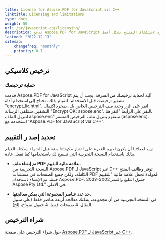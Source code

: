 ```yaml
---
title: License for Aspose.PDF for JavaScript via C++
linktitle: Licensing and limitations
type: docs
weight: 50
url: /ar/javascript-cpp/licensing/
description: تدعو Aspose.PDF for JavaScript عملائها للحصول على ترخيص كلاسيكي وترخيص محسوب. وكذلك استخدام ترخيص محدود لاستكشاف المنتج بشكل أفضل.
lastmod: "2022-12-13"
sitemap:
    changefreq: "monthly"
    priority: 0.7
---
```

## ترخيص كلاسيكي

### حماية ترخيصك

قدمت Aspose.PDF for JavaScript آلية لحماية ترخيصك من السرقة. يجب أن يتم تشفير ترخيصك قبل الاستخدام. للقيام بذلك، تحتاج إلى استخدام أداة "encrypt_lic.html". انقر على الزر وحدد ملف الترخيص الخاص بك. بمجرد اكتمال التشفير، ستتلقى الرسالة "Encrypt OK: aspose.enc". بالنقر على الرابط "انقر هنا لتنزيل الملف aspose.enc" ستقوم بتنزيل ملف الترخيص المشفر (aspose.enc). استخدمه مع "Aspose.PDF for JavaScript via C++".

## تحديد إصدار التقييم

نريد لعملائنا أن يكون لديهم القدرة على اختبار مكوناتنا بدقة قبل الشراء.
 يمكنك القيام بذلك باستخدام النسخة التجريبية التي تسمح لك باستخدامها كما تفعل عادة.

- **تم إنشاء ملف PDF بعلامة مائية للتقييم.**  
النسخة التجريبية من Aspose.PDF لـ JavaScript عبر C++ توفر وظائف المنتج الكاملة، ولكن جميع الصفحات في مستندات PDF المولدة تحمل علامة مائية "للتقييم فقط. تم الإنشاء باستخدام Aspose.PDF. حقوق الطبع والنشر 2002-2023 Aspose Pty Ltd." في الأعلى.

- **حد عدد عناصر المجموعة التي يمكن معالجتها.**  
في النسخة التجريبية من أي مجموعة، يمكنك معالجة أربعة عناصر فقط (على سبيل المثال، 4 صفحات فقط، 4 حقول نموذج، إلخ).

## شراء الترخيص

حول شراء الترخيص على صفحة [Aspose.PDF لـ JavaScript عبر C++](https://products.aspose.com/pdf/javascript-cpp/).